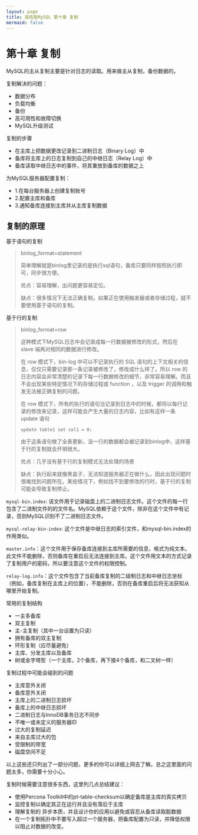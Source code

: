 ```yaml
---
layout: page
title: 高性能MySQL 第十章 复制
mermaid: false
---
```


# 第十章 复制

MySQL的主从复制主要是针对日志的读取。用来做主从复制，备份数据的。



复制解决的问题：

- 数据分布
- 负载均衡
- 备份
- 高可用性和故障切换
- MySQL升级测试



复制的步骤

- 在主库上把数据更改记录到二进制日志（Binary Log）中
- 备库将主库上的日志复制到自己的中继日志（Relay Log）中
- 备库读取中继日志中的事件，将其重放到备库的数据之上



为MySQL服务器配置复制：

- 1.在每台服务器上创建复制账号
- 2.配置主库和备库
- 3.通知备库连接到主库并从主库复制数据



## 复制的原理

基于语句的复制

> binlog_format=statement
>
> 简单理解就是binlog里记录的是执行sql语句，备库只要同样按照执行即可，同步很方便。
>
> 优点：容易理解，出问题更容易定位。
>
> 缺点：很多情况下无法正确复制，如果正在使用触发器或者存储过程，就不要使用基于语句的复制。



基于行的复制

> binlog_format=row
>
> 这种模式下MySQL日志中会记录成每一行数据被修改的形式，然后在 slave 端再对相同的数据进行修改。
>
> 在 row 模式下，bin-log 中可以不记录执行的 SQL 语句的上下文相关的信息，仅仅只需要记录那一条记录被修改了，修改成什么样了。所以 row 的日志内容会非常清楚的记录下每一行数据修改的细节，非常容易理解。而且不会出现某些特定情况下的存储过程或 function ，以及 trigger 的调用和触发无法被正确复制的问题。
>
> 在 row 模式下，所有的执行的语句当记录到日志中的时候，都将以每行记录的修改来记录，这样可能会产生大量的日志内容，比如有这样一条 update 语句
>
> ```
> update table1 set col1 = 0;
> ```
>
> 由于这条语句做了全表更新，没一行的数据都会被记录到binlog中，这样基于行的复制就会开销很大。
>
> 优点：几乎没有基于行的复制模式无法处理的场景
>
> 缺点：执行起来就像黑盒子，无法知道服务器正在做什么，因此出现问题时很难找到问题所在。某些情况下，例如找不到要修改的行时，基于行的复制可能会导致复制停止。



`mysql-bin.index`: 该文件用于记录磁盘上的二进制日志文件。这个文件的每一行包含了二进制文件的的文件名。MySQL依赖于这个文件，除非在这个文件中有记录，否则MySQL识别不了二进制日志文件。

`mysql-relay-bin-index`: 这个文件是中继日志的索引文件，和mysql-bin.index的作用类似。

`master.info`：这个文件用于保存备库连接到主库所需要的信息，格式为纯文本。此文件不能删除，否则备库在重启后无法连接到主库。这个文件用文本的方式记录了复制用户的密码，所以要注意这个文件的权限控制。

`relay-log.info`：这个文件包含了当前备库复制的二级制日志和中继日志坐标（例如，备库复制在主库上的位置），不能删除，否则在备库重启后将无法获知从哪里开始复制。



常用的复制结构

- 一主多备库
- 双主复制
- 主-主复制（其中一台设置为只读）
- 拥有备库的双主复制
- 环形复制（应尽量避免）
- 主库、分发主库以及备库
- 树或金字塔型（一个主库，2个备库，再下接4个备库，和二叉树一样）



复制过程中可能会碰到的问题

- 主库意外关闭
- 备库意外关闭
- 主库上的二进制日志损坏
- 备库上的中继日志损坏
- 二进制日志与InnoDB事务日志不同步
- 不唯一或未定义的服务器ID
- 过大的复制延迟
- 来自主库过大的包
- 受限制的带宽
- 磁盘空间不足

以上这些还只列出了一部分问题，更多的你可以详细上网去了解。总之这里面的问题太多，你需要十分小心。



复制时候需要注意很多东西，这里列几点总结建议：

- 使用Percona Toolkit中的pt-table-checksum以确定备库是主库的真实拷贝
- 监控复制以确定其正在运行并且没有落后于主库
- 理解复制的 异步本质，并且设计你的应用以避免或容忍从备库读取脏数据
- 在一个复制拓扑中不要写入超过一个服务器，把备库配置为只读，并降低权限以阻止对数据的改变。

